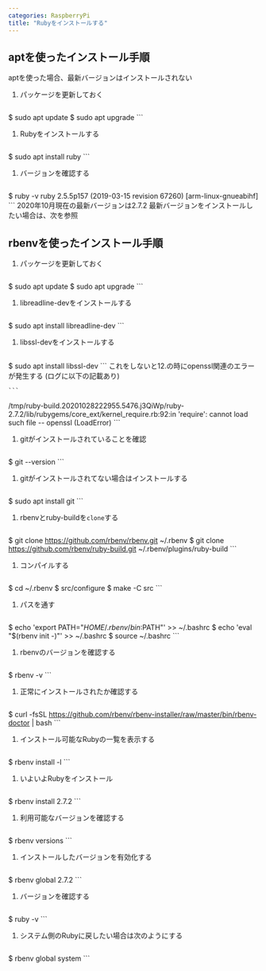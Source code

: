 ```yaml
---
categories: RaspberryPi
title: "Rubyをインストールする"
---
```



## aptを使ったインストール手順

aptを使った場合、最新バージョンはインストールされない
1. パッケージを更新しておく

    ```shell
$ sudo apt update
$ sudo apt upgrade
    ```
1. Rubyをインストールする

    ```shell
$ sudo apt install ruby
    ```
1. バージョンを確認する

    ```shell
$ ruby -v
ruby 2.5.5p157 (2019-03-15 revision 67260) [arm-linux-gnueabihf]
    ```
2020年10月現在の最新バージョンは2.7.2
最新バージョンをインストールしたい場合は、次を参照

## rbenvを使ったインストール手順

1. パッケージを更新しておく

    ```shell
$ sudo apt update
$ sudo apt upgrade
    ```
1. libreadline-devをインストールする

    ```shell
$ sudo apt install libreadline-dev
    ```
1. libssl-devをインストールする

    ```shell
$ sudo apt install libssl-dev
    ```
   これをしないと12.の時にopenssl関連のエラーが発生する
   (ログに以下の記載あり)

    ```
/tmp/ruby-build.20201028222955.5476.j3QiWp/ruby-2.7.2/lib/rubygems/core_ext/kernel_require.rb:92:in 'require': cannot load such file -- openssl (LoadError)
    ```
1. gitがインストールされていることを確認

    ```shell
$ git --version
    ```
1. gitがインストールされてない場合はインストールする

    ```shell
$ sudo apt install git
    ```
1. rbenvとruby-buildを`clone`する

    ```shell
$ git clone https://github.com/rbenv/rbenv.git ~/.rbenv
$ git clone https://github.com/rbenv/ruby-build.git ~/.rbenv/plugins/ruby-build
    ```
1. コンパイルする

    ```shell
$ cd ~/.rbenv
$ src/configure
$ make -C src
    ```
1. パスを通す

    ```shell
$ echo 'export PATH="$HOME/.rbenv/bin:$PATH"' >> ~/.bashrc
$ echo 'eval "$(rbenv init -)"' >> ~/.bashrc
$ source ~/.bashrc
    ```
1. rbenvのバージョンを確認する

    ```shell
$ rbenv -v
    ```
1. 正常にインストールされたか確認する

    ```shell
$ curl -fsSL https://github.com/rbenv/rbenv-installer/raw/master/bin/rbenv-doctor | bash
    ```
1. インストール可能なRubyの一覧を表示する

    ```shell
$ rbenv install -l
    ```
1. いよいよRubyをインストール

    ```shell
$ rbenv install 2.7.2
    ```
1. 利用可能なバージョンを確認する

    ```shell
$ rbenv versions
    ```
1. インストールしたバージョンを有効化する

    ```shell
$ rbenv global 2.7.2
    ```
1. バージョンを確認する

    ```shell
$ ruby -v
    ```
1. システム側のRubyに戻したい場合は次のようにする

    ```shell
$ rbenv global system
    ```
